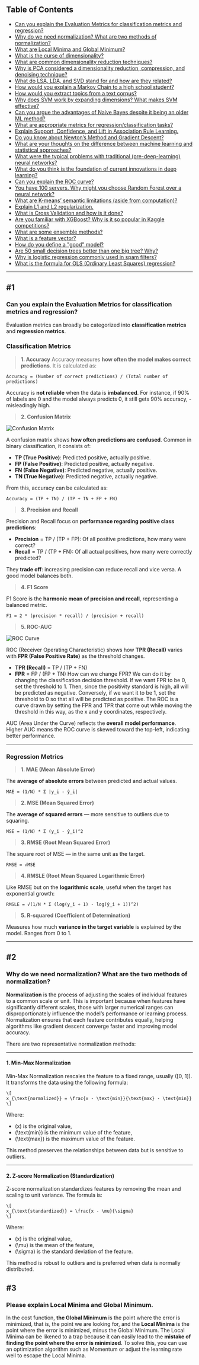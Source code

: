 ## Table of Contents

- [Can you explain the Evaluation Metrics for classification metrics and regression?](#1)
- [Why do we need normalization? What are two methods of normalization?](#2)
- [What are Local Minima and Global Minimum?](#3)
- [What is the curse of dimensionality?](#4)
- [What are common dimensionality reduction techniques?](#5)
- [Why is PCA considered a dimensionality reduction, compression, and denoising technique?](#6)
- [What do LSA, LDA, and SVD stand for and how are they related?](#7)
- [How would you explain a Markov Chain to a high school student?](#8)
- [How would you extract topics from a text corpus?](#9)
- [Why does SVM work by expanding dimensions? What makes SVM effective?](#10)
- [Can you argue the advantages of Naive Bayes despite it being an older ML method?](#11)
- [What are appropriate metrics for regression/classification tasks?](#12)
- [Explain Support, Confidence, and Lift in Association Rule Learning.](#13)
- [Do you know about Newton’s Method and Gradient Descent?](#14)
- [What are your thoughts on the difference between machine learning and statistical approaches?](#15)
- [What were the typical problems with traditional (pre-deep-learning) neural networks?](#16)
- [What do you think is the foundation of current innovations in deep learning?](#17)
- [Can you explain the ROC curve?](#18)
- [You have 100 servers. Why might you choose Random Forest over a neural network?](#19)
- [What are K-means’ semantic limitations (aside from computation)?](#20)
- [Explain L1 and L2 regularization.](#21)
- [What is Cross Validation and how is it done?](#22)
- [Are you familiar with XGBoost? Why is it so popular in Kaggle competitions?](#23)
- [What are some ensemble methods?](#24)
- [What is a feature vector?](#25)
- [How do you define a "good" model?](#26)
- [Are 50 small decision trees better than one big tree? Why?](#27)
- [Why is logistic regression commonly used in spam filters?](#28)
- [What is the formula for OLS (Ordinary Least Squares) regression?](#29)

---

## #1

### Can you explain the Evaluation Metrics for classification metrics and regression?

Evaluation metrics can broadly be categorized into **classification metrics** and **regression metrics**.

### **Classification Metrics**

> **1. Accuracy** Accuracy measures **how often the model makes correct predictions**. It is calculated as:

```
Accuracy = (Number of correct predictions) / (Total number of predictions)
```

Accuracy is **not reliable** when the data is **imbalanced**. For instance, if 90% of labels are 0 and the model always predicts 0, it still gets 90% accuracy, - misleadingly high.

> **2. Confusion Matrix**

![Confusion Matrix](./images/confusion-matrix.png)

A confusion matrix shows **how often predictions are confused**. Common in binary classification, it consists of:
- **TP (True Positive)**: Predicted positive, actually positive.
- **FP (False Positive)**: Predicted positive, actually negative.
- **FN (False Negative)**: Predicted negative, actually positive.
- **TN (True Negative)**: Predicted negative, actually negative.

From this, accuracy can be calculated as:

```
Accuracy = (TP + TN) / (TP + TN + FP + FN)
```

> **3. Precision and Recall**

Precision and Recall focus on **performance regarding positive class predictions**:

- **Precision** = TP / (TP + FP): Of all positive predictions, how many were correct?
- **Recall** = TP / (TP + FN): Of all actual positives, how many were correctly predicted?

They **trade off**: increasing precision can reduce recall and vice versa. A good model balances both.

> **4. F1 Score**

F1 Score is the **harmonic mean of precision and recall**, representing a balanced metric.

```
F1 = 2 * (precision * recall) / (precision + recall)
```

> **5. ROC-AUC**

![ROC Curve](./images/roc-curve.png)

ROC (Receiver Operating Characteristic) shows how **TPR (Recall)** varies with **FPR (False Positive Rate)** as the threshold changes.

- **TPR (Recall)** = TP / (TP + FN)
- **FPR** = FP / (FP + TN)
 How can we change FPR? We can do it by changing the classification decision threshold. If we want FPR to be 0, set the threshold to 1. Then, since the positivity standard is high, all will be predicted as negative. Conversely, if we want it to be 1, set the threshold to 0 so that all will be predicted as positive. The ROC is a curve drawn by setting the FPR and TPR that come out while moving the threshold in this way, as the x and y coordinates, respectively.

AUC (Area Under the Curve) reflects the **overall model performance**. Higher AUC means the ROC curve is skewed toward the top-left, indicating better performance.

---

### **Regression Metrics**

> **1. MAE (Mean Absolute Error)**

The **average of absolute errors** between predicted and actual values.

```
MAE = (1/N) * Σ |y_i - ŷ_i|
```

> **2. MSE (Mean Squared Error)**

The **average of squared errors** — more sensitive to outliers due to squaring.

```
MSE = (1/N) * Σ (y_i - ŷ_i)^2
```

> **3. RMSE (Root Mean Squared Error)**

The square root of MSE — in the same unit as the target.

```
RMSE = √MSE
```

> **4. RMSLE (Root Mean Squared Logarithmic Error)**

Like RMSE but on the **logarithmic scale**, useful when the target has exponential growth:

```
RMSLE = √(1/N * Σ (log(y_i + 1) - log(ŷ_i + 1))^2)
```

> **5. R-squared (Coefficient of Determination)**

Measures how much **variance in the target variable** is explained by the model. Ranges from 0 to 1.

---

## #2

### Why do we need normalization? What are the two methods of normalization?

**Normalization** is the process of adjusting the scales of individual features to a common scale or unit. This is important because when features have significantly different scales, those with larger numerical ranges can disproportionately influence the model’s performance or learning process. Normalization ensures that each feature contributes equally, helping algorithms like gradient descent converge faster and improving model accuracy.

There are two representative normalization methods:

---

#### 1. **Min-Max Normalization**

Min-Max Normalization rescales the feature to a fixed range, usually \([0, 1]\). It transforms the data using the following formula:
```
\[
x_{\text{normalized}} = \frac{x - \text{min}}{\text{max} - \text{min}}
\]
```
Where:
- \(x\) is the original value,
- \(\text{min}\) is the minimum value of the feature,
- \(\text{max}\) is the maximum value of the feature.

This method preserves the relationships between data but is sensitive to outliers.

---

#### 2. **Z-score Normalization (Standardization)**

Z-score normalization standardizes features by removing the mean and scaling to unit variance. The formula is:
```
\[
x_{\text{standardized}} = \frac{x - \mu}{\sigma}
\]
```
Where:
- \(x\) is the original value,
- \(\mu\) is the mean of the feature,
- \(\sigma\) is the standard deviation of the feature.

This method is robust to outliers and is preferred when data is normally distributed.

## #3
### Please explain Local Minima and Global Minimum.

In the cost function, **the Global Minimum** is the point where the error is minimized, that is, the point we are looking for, and the **Local Minima** is the point where the error is minimized, minus the Global Minimum. The Local Minima can be likened to a trap because it can easily lead to the **mistake of finding the point where the error is minimized**. To solve this, you can use an optimization algorithm such as Momentum or adjust the learning rate well to escape the Local Minima.
